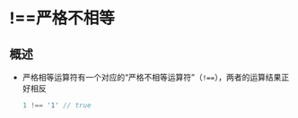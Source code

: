 # !==严格不相等

## 概述

+ 严格相等运算符有一个对应的“严格不相等运算符”（`!==`），两者的运算结果正好相反

    ```js
    1 !== '1' // true
    ```
